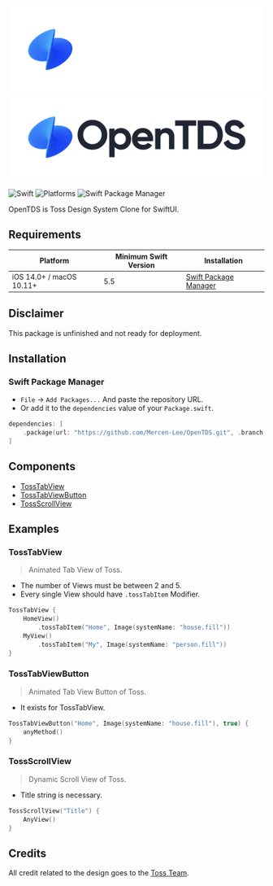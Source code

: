 ![OpenTDS](https://raw.githubusercontent.com/Mercen-Lee/OpenTDS/main/Resources/OpenTDSLogoDark.png#gh-dark-mode-only)
![OpenTDS](https://raw.githubusercontent.com/Mercen-Lee/OpenTDS/main/Resources/OpenTDSLogoLight.png#gh-light-mode-only)

![Swift](https://img.shields.io/badge/Swift-5.5_5.6_5.7_5.8-Orange?style=flat-square)
![Platforms](https://img.shields.io/badge/Platforms-macOS_iOS-yellowgreen?style=flat-square)
![Swift Package Manager](https://img.shields.io/badge/Swift_Package_Manager-compatible-orange?style=flat-square)

OpenTDS is Toss Design System Clone for SwiftUI.

## Requirements
| Platform | Minimum Swift Version | Installation |
| --- | --- | --- |
| iOS 14.0+ / macOS 10.11+ | 5.5 | [Swift Package Manager](#swift-package-manager) |

## Disclaimer
This package is unfinished and not ready for deployment.

## Installation
### Swift Package Manager
- `File` -> `Add Packages...` And paste the repository URL.
- Or add it to the `dependencies` value of your `Package.swift`.
```swift
dependencies: [
    .package(url: "https://github.com/Mercen-Lee/OpenTDS.git", .branch("main"))
]
```

## Components
- [TossTabView](#tosstabview)
- [TossTabViewButton](#tosstabviewbutton)
- [TossScrollView](#tossscrollview)
  
## Examples
### TossTabView
> Animated Tab View of Toss.
- The number of Views must be between 2 and 5.
- Every single View should have `.tossTabItem` Modifier.
```swift
TossTabView {
    HomeView()
        .tossTabItem("Home", Image(systemName: "house.fill"))
    MyView()
        .tossTabItem("My", Image(systemName: "person.fill"))
}
```

### TossTabViewButton
> Animated Tab View Button of Toss.
- It exists for TossTabView.
```swift
TossTabViewButton("Home", Image(systemName: "house.fill"), true) {
    anyMethod()
}
```

### TossScrollView
> Dynamic Scroll View of Toss.
- Title string is necessary.
```swift
TossScrollView("Title") {
    AnyView()
}
```

## Credits
All credit related to the design goes to the [Toss Team](https://toss.im/team).

